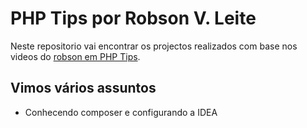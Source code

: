# PHP Tips por Robson V. Leite

Neste repositorio vai encontrar os projectos realizados com base nos videos do <a href="https://youtu.be/Zl1ZgfM9rSQ">robson em PHP Tips</a>.

## Vimos vários assuntos

- Conhecendo composer e configurando a IDEA